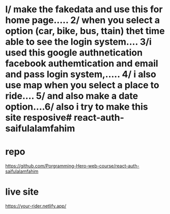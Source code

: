 # l/ make the fakedata and use this for home page..... 2/ when you select a option (car, bike, bus, ttain) thet time able to see the login system.... 3/i used this google authnetication facebook authemtication and email and pass login system,..... 4/ i also use map when you select a place to ride.... 5/ and also make a date option....6/ also i try to make this site resposive# react-auth-saifulalamfahim
# repo
https://github.com/Porgramming-Hero-web-course/react-auth-saifulalamfahim
# live site
https://your-rider.netlify.app/
